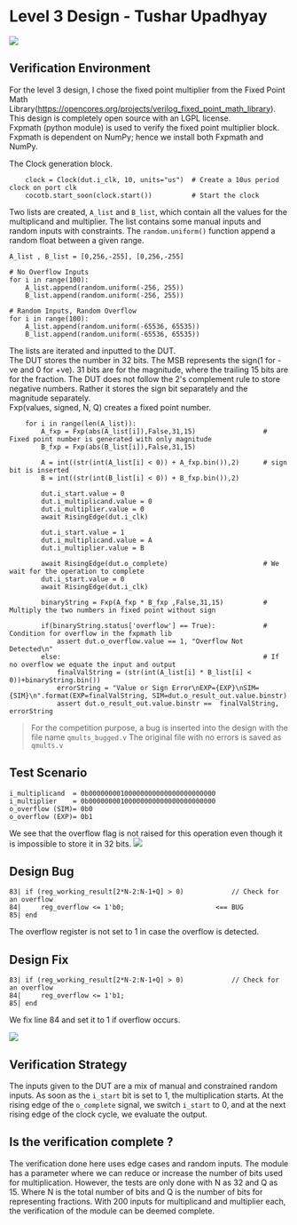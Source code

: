 # Level 3 Design - Tushar Upadhyay

![](https://imgur.com/7LwwvpD.png)

## Verification Environment
For the level 3 design, I chose the fixed point multiplier from the Fixed Point Math Library(https://opencores.org/projects/verilog_fixed_point_math_library). This design is completely open source with an LGPL license.  
Fxpmath (python module) is used to verify the fixed point multiplier block. Fxpmath is dependent on NumPy; hence we install both Fxpmath and NumPy. 
  
The Clock generation block.
```
    clock = Clock(dut.i_clk, 10, units="us")  # Create a 10us period clock on port clk
    cocotb.start_soon(clock.start())          # Start the clock
```
  
Two lists are created, `A_list` and `B_list`, which contain all the values for the multiplicand and multiplier. The list contains some manual inputs and random inputs with constraints. The `random.uniform()` function append a random float between a given range.
```
A_list , B_list = [0,256,-255], [0,256,-255]

# No Overflow Inputs
for i in range(100):
    A_list.append(random.uniform(-256, 255))
    B_list.append(random.uniform(-256, 255))

# Random Inputs, Random Overflow
for i in range(100):
    A_list.append(random.uniform(-65536, 65535))
    B_list.append(random.uniform(-65536, 65535))
```

The lists are iterated and inputted to the DUT.  
The DUT stores the number in 32 bits. The MSB represents the sign(1 for -ve and 0 for +ve). 31 bits are for the magnitude, where the trailing 15 bits are for the fraction. The DUT does not follow the 2's complement rule to store negative numbers. Rather it stores the sign bit separately and the magnitude separately.  
Fxp(values, signed, N, Q) creates a fixed point number.
```
    for i in range(len(A_list)):
        A_fxp = Fxp(abs(A_list[i]),False,31,15)                 # Fixed point number is generated with only magnitude
        B_fxp = Fxp(abs(B_list[i]),False,31,15)

        A = int((str(int(A_list[i] < 0)) + A_fxp.bin()),2)      # sign bit is inserted
        B = int((str(int(B_list[i] < 0)) + B_fxp.bin()),2)

        dut.i_start.value = 0
        dut.i_multiplicand.value = 0
        dut.i_multiplier.value = 0
        await RisingEdge(dut.i_clk)

        dut.i_start.value = 1
        dut.i_multiplicand.value = A
        dut.i_multiplier.value = B

        await RisingEdge(dut.o_complete)                        # We wait for the operation to complete
        dut.i_start.value = 0
        await RisingEdge(dut.i_clk)
        
        binaryString = Fxp(A_fxp * B_fxp ,False,31,15)          # Multiply the two numbers in fixed point without sign

        if(binaryString.status['overflow'] == True):            # Condition for overflow in the fxpmath lib
            assert dut.o_overflow.value == 1, "Overflow Not Detected\n"
        else:                                                   # If no overflow we equate the input and output
            finalValString = (str(int(A_list[i] * B_list[i] < 0))+binaryString.bin())
            errorString = "Value or Sign Error\nEXP={EXP}\nSIM={SIM}\n".format(EXP=finalValString, SIM=dut.o_result_out.value.binstr)
            assert dut.o_result_out.value.binstr ==  finalValString, errorString
```

> For the competition purpose, a bug is inserted into the design with the file name `qmults_bugged.v` 
> The original file with no errors is saved as `qmults.v`

## Test Scenario
```
i_multiplicand  = 0b00000000100000000000000000000000  
i_multiplier    = 0b00000000100000000000000000000000
o_overflow (SIM)= 0b0
o_overflow (EXP)= 0b1
```
We see that the overflow flag is not raised for this operation even though it is impossible to store it in 32 bits.
![](https://imgur.com/WJFmy7P.png)

## Design Bug
```
83| if (reg_working_result[2*N-2:N-1+Q] > 0)            // Check for an overflow
84|     reg_overflow <= 1'b0;                       <== BUG
85| end
```
The overflow register is not set to 1 in case the overflow is detected.

## Design Fix
```
83| if (reg_working_result[2*N-2:N-1+Q] > 0)            // Check for an overflow
84|     reg_overflow <= 1'b1;
85| end
```
We fix line 84 and set it to 1 if overflow occurs.

![](https://imgur.com/obS88Od.png)
## Verification Strategy
The inputs given to the DUT are a mix of manual and constrained random inputs. As soon as the `i_start` bit is set to 1, the multiplication starts. At the rising edge of the `o_complete` signal, we switch `i_start` to 0, and at the next rising edge of the clock cycle, we evaluate the output. 

## Is the verification complete ?
The verification done here uses edge cases and random inputs. The module has a parameter where we can reduce or increase the number of bits used for multiplication. However, the tests are only done with N as 32 and Q as 15. Where N is the total number of bits and Q is the number of bits for representing fractions. With 200 inputs for multiplicand and multiplier each, the verification of the module can be deemed complete.